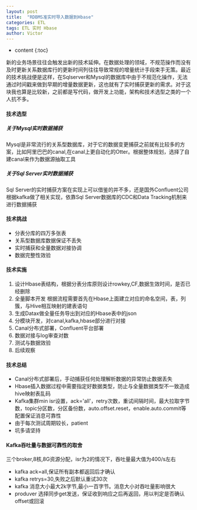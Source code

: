 ```yaml
---
layout: post
title:  "RDBMS准实时导入数据到Hbase"
categories: ETL
tags: ETL 实时 Hbase
author: Victor
---
```


* content
{:toc}

<p>
新的业务场景往往会触发出新的技术延伸。在数据处理的领域，不规范操作而没有及时更新关系数据库行的更新时间列往往导致常规的增量统计手段束手无策。最近的技术挑战便是这样，在Sqlserver和Mysql的数据库中由于不规范化操作，无法通过时间戳来做到早期的增量数据更新，这也就有了实时捕获更新的需求。对于这块我也算是比较新，之前都是写代码，做开发上功能，架构和技术选型之类的一个人抗不多。
</p>

#### 技术选型

##### 关于Mysql实时数据捕获
Mysql是非常流行的关系型数据库，对于它的数据变更捕获之前就有比较多的方案，比如阿里巴巴的canal,在canal上更自动化的Otter。根据整体规划，选择了自建canal来作为数据源抽取工具
##### 关于Sql Server实时数据捕获
Sql Server的实时捕获方案在实现上可以借鉴的并不多，还是国外Confluent公司根据kafka做了相关实现，依靠Sql Server数据库的CDC和Data Tracking机制来进行数据捕获

#### 技术挑战
* 分表分库的四万多张表
* 关系型数据库数据保证不丢失
* 实时捕获和全量数据对接协调
* 数据完整性效验

#### 技术实施
1. 设计Hbase表结构，根据分表分库原则设计rowkey,CF,数据生效时间，是否已经删除
2. 全量脚本开发
根据流程需要首先在Hbase上面建立对应的命名空间，表，列簇，与Hive相互映射的建表语句
3. 生成Datax做全量任务导出到对应的Hbase表中的json
4. 分模块开发，对canal,kafka,hbase部分进行对接
5. Canal分布式部署，Confluent平台部署
6. 数据对接与log审查对数
7. 测试与数据效验
8. 后续观察

#### 技术总结
* Canal分布式部署后，手动捕获任何处理解析数据的异常防止数据丢失
* Hbase插入数据过程中需要指定好数据类型，防止与全量数据类型不一致造成hive映射表乱码
* Kafka集群min isr设置，ack='all'，retry次数，重试间隔时间，最大拉取字节数，topic分区数，分区备份数，auto.offset.reset，enable.auto.commit等配置保证消息可靠性
* 由于每次测试周期较长，patient
* 坑多请坚持

#### Kafka吞吐量与数据可靠性的取舍
三个broker,8核,8G资源分配，isr为2的情况下，吞吐量最大值为400/s左右

* kafka ack=all,保证所有副本都返回后才确认
* kafka retrys=30,失败之后默认重试30次
* kafka 消息大小最大2k字节,最小一百字节。消息大小对吞吐量影响很大
* produver 选择同步get发送，保证收到响应之后再返回，用以判定是否确认offset或回滚
